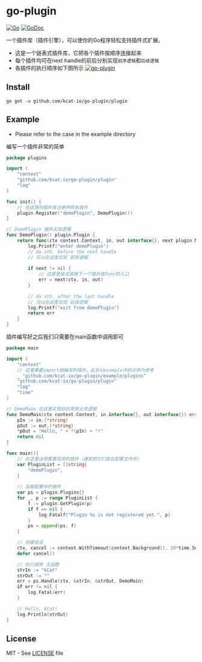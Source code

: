 # go-plugin
[![Go](https://github.com/kcat-io/go-plugin/actions/workflows/go.yml/badge.svg?branch=master)](https://github.com/kcat-io/go-plugin/actions/workflows/go.yml)
[![GoDoc](https://godoc.org/github.com/kcat-io/go-plugin?status.svg)](http://godoc.org/github.com/kcat-io/go-plugin)

一个插件库（插件引擎），可以使你的Go程序轻松支持插件式扩展。

- 这是一个链表式插件库，它把各个插件按顺序连接起来
- 每个插件均可在next handle的前后分别实现`前序逻辑`和`后续逻辑`
- 各插件的执行顺序如下图所示
[![go-plugin](https://kcat.io/usr/uploads/2022/03/3388664059.png)](https://kcat.io)

## Install
```shell
go get -u github.com/kcat-io/go-plugin/plugin
```

## Example
- Please refer to the case in the example directory

编写一个插件非常的简单
```go
package plugins

import (
	"context"
	"github.com/kcat-io/go-plugin/plugin"
	"log"
)

func init() {
	// 在这里向插件库注册声明本插件
	plugin.Register("demoPlugin", DemoPlugin())
}

// DemoPlugin 插件实现逻辑
func DemoPlugin() plugin.Plugin {
	return func(ctx context.Context, in, out interface{}, next plugin.NextHandle) (err error) {
		log.Printf("enter demoPlugin")
		// do sth. before the next handle
		// 可以在这里实现`前序逻辑`
		
		if next != nil {
			// 这里是链式调用下一个插件或func的入口
			err = next(ctx, in, out)
		}
		
		// do sth. after the last handle
		// 可以在这里实现`后续逻辑`
		log.Printf("exit from demoPlugin")
		return err
	}
}
```

插件编写好之后我们只需要在main函数中调用即可
```go
package main

import (
	"context"
	// 这里需要import刚编写的插件，此处以example中的示例为参考
	_ "github.com/kcat-io/go-plugin/example/plugins"
	"github.com/kcat-io/go-plugin/plugin"
	"log"
	"time"
)

// DemoMain 在这里实现你的常规业务逻辑
func DemoMain(ctx context.Context, in interface{}, out interface{}) error {
	pIn := in.(*string)
	pOut := out.(*string)
	*pOut = "Hello, " + *(pIn) + "!"
	return nil
}

func main(){
	// 在这里注明需要启用的插件（通常把它们放在配置文件中）
	var PluginList = []string{
		"demoPlugin",
    }
	
	// 加载配置中的插件
	var ps = plugin.Plugins{}
	for _, p := range PluginList {
		f := plugin.GetPlugin(p)
		if f == nil {
			log.Fatalf("Plugin %s is not registered yet.", p)
		}
		ps = append(ps, f)
	}

	// 创建会话
	ctx, cancel := context.WithTimeout(context.Background(), 10*time.Second)
	defer cancel()

	// 执行调用 主函数
	strIn := "kCat"
	strOut := ""
	err = ps.Handle(ctx, &strIn, &strOut, DemoMain)
	if err != nil {
		log.Fatal(err)
	}

	// Hello, kCat!
	log.Println(strOut)
}
```

## License
MIT - See [LICENSE][license] file

[license]: https://github.com/kcat-io/go-plugin/blob/master/LICENSE